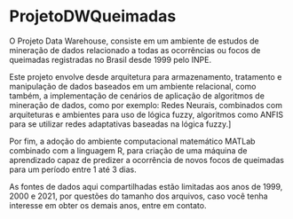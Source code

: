 # ProjetoDWQueimadas

O Projeto Data Warehouse, consiste em um ambiente de estudos de mineração de dados relacionado a todas as ocorrências ou focos de queimadas registradas no Brasil desde 1999 pelo INPE.

Este projeto envolve desde arquitetura para armazenamento, tratamento e manipulação de dados baseados em um ambiente relacional, como também, a implementação de cenários de aplicação de algoritmos de mineração de dados, como por exemplo: Redes Neurais, combinados com arquiteturas e ambientes para uso de lógica fuzzy, algoritmos como ANFIS para se utilizar redes adaptativas baseadas na lógica fuzzy.]

Por fim, a adoção do ambiente computacional matemático MATLab combinado com a linguagem R, para criação de uma máquina de aprendizado capaz de predizer a ocorrência de novos focos de queimadas para um período entre 1 até 3 dias.

As fontes de dados aqui compartilhadas estão limitadas aos anos de 1999, 2000 e 2021, por questões do tamanho dos arquivos, caso você tenha interesse em obter os demais anos, entre em contato.
